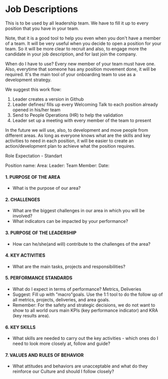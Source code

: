 Job Descriptions
==================================

This is to be used by all leadership team. We have to fill it up to every position that you have in your team.

Note, that it is a good tool to help you even when you don't have a member of a team. 
It will be very useful when you decide to open a position for your team. 
So it will be more clear to recruit and also, to engage more the candidate in your job description, and for last join the company.

When do I have to use? 
Every new member of your team must have one.
Also, everytime that someone has any position movement done, it will be required. 
It's the main tool of your onboarding team to use as a development strategy.


We suggest this work flow:
1. Leader creates a version in Github
2. Leader defines/ fills up every Welcoming Talk to each position already opened in his/her team
3. Send to People Operations (HR) to  help the validation
4. Leader set up a meeting with every member of the team to present

In the future we will use, also, to development and move people from different areas. As long as everyone knows what are the skills and key activities to need in each position, it will be easier to create an action/development plan to achieve what the position requires.

Role Expectation - Standart

Position name:
Area:
Leader:
Team Member:
Date:

#### 1. PURPOSE OF THE AREA

   - What is the purpose of our area?

#### 2. CHALLENGES

   - What are the biggest challenges in our area in which you will be involved? 
   - What indicators can be impacted by your performance?
 
#### 3. PURPOSE OF THE LEADERSHIP

   - How can he/she(and will) contribute to the challenges of the area?
 
#### 4. KEY ACTIVITIES

   - What are the main tasks, projects and responsibilities?
 
#### 5. PERFORMANCE STANDARDS

   - What do I expect in terms of performance? Metrics, Deliveries
   - Suggest: Fill up with "macro"goals. Use the 1:1 tool to do the follow up of all metrics, projects, deliveries, and area goals.
   - Remember: For the safety and strategic decisions, we do not want to show to all world ours main KPIs (key performance indicator) and KRA (key results area).
 
#### 6. KEY SKILLS

   - What skills are needed to carry out the key activities - which ones do I need to look more closely at, follow and guide?
  
#### 7. VALUES AND RULES OF BEHAVIOR

   - What attitudes and behaviors are unacceptable and what do they reinforce our Culture and should I follow closely?
 
